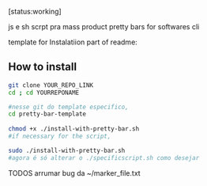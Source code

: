 [status:working]

js e sh scrpt pra mass product pretty bars for softwares cli




template for Instalatiion part of readme:




## How to install
```bash
git clone YOUR_REPO_LINK
cd ; cd YOURREPONAME

#nesse git do template especifico,
cd pretty-bar-template
 
chmod +x ./install-with-pretty-bar.sh
#if necessary for the script,

sudo ./install-with-pretty-bar.sh
#agora é só alterar o ./specificscript.sh como desejar

```



TODOS
arrumar bug da ~/marker_file.txt
